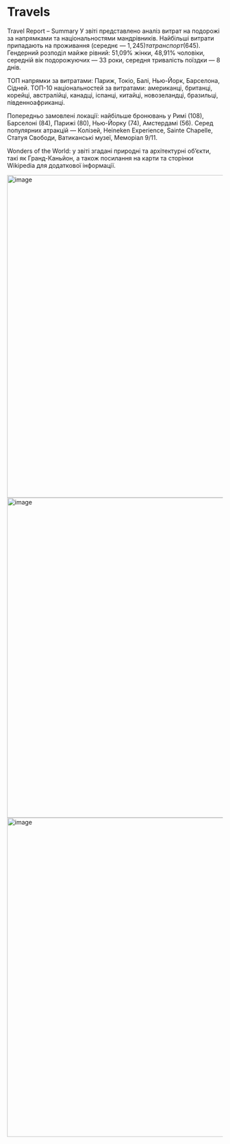 # Travels
Travel Report – Summary
У звіті представлено аналіз витрат на подорожі за напрямками та національностями мандрівників. Найбільші витрати припадають на проживання (середнє — $1,245) та транспорт ($645). Гендерний розподіл майже рівний: 51,09% жінки, 48,91% чоловіки, середній вік подорожуючих — 33 роки, середня тривалість поїздки — 8 днів.

ТОП напрямки за витратами: Париж, Токіо, Балі, Нью-Йорк, Барселона, Сідней.
ТОП-10 національностей за витратами: американці, британці, корейці, австралійці, канадці, іспанці, китайці, новозеландці, бразильці, південноафриканці.

Попередньо замовлені локації: найбільше бронювань у Римі (108), Барселоні (84), Парижі (80), Нью-Йорку (74), Амстердамі (56). Серед популярних атракцій — Колізей, Heineken Experience, Sainte Chapelle, Статуя Свободи, Ватиканські музеї, Меморіал 9/11.

Wonders of the World: у звіті згадані природні та архітектурні об’єкти, такі як Гранд-Каньйон, а також посилання на карти та сторінки Wikipedia для додаткової інформації.

<img width="1309" height="753" alt="image" src="https://github.com/user-attachments/assets/efc163dc-4db6-4157-968f-6ac539daba2e" />

<img width="1313" height="747" alt="image" src="https://github.com/user-attachments/assets/11a1a307-bfc1-47ce-ad0f-b3bd76050eac" />

<img width="1307" height="745" alt="image" src="https://github.com/user-attachments/assets/cddf5b46-60ec-4b78-8e00-fbd6ae4b7ddf" />




